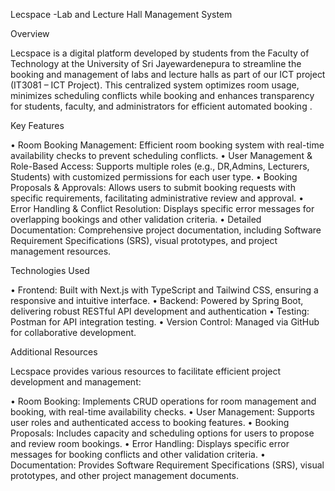 Lecspace -Lab and Lecture Hall Management System

Overview

Lecspace is a digital platform developed by students from the Faculty of Technology at the University of Sri Jayewardenepura to streamline the booking and management of labs and lecture halls as part of our ICT project (IT3081 – ICT Project).  This centralized system optimizes room usage, minimizes scheduling conflicts while booking and enhances transparency for students, faculty, and administrators for efficient automated booking .

Key Features 

•	Room Booking Management: Efficient room booking system with real-time availability checks to prevent scheduling conflicts. 
•	User Management & Role-Based Access: Supports multiple roles (e.g., DR,Admins, Lecturers, Students) with customized permissions for each user type. 
•	Booking Proposals & Approvals: Allows users to submit booking requests with specific requirements, facilitating administrative review and approval. 
•	Error Handling & Conflict Resolution: Displays specific error messages for overlapping bookings and other validation criteria. 
•	Detailed Documentation: Comprehensive project documentation, including Software Requirement Specifications (SRS), visual prototypes, and project management resources.

Technologies Used

•	Frontend: Built with Next.js with TypeScript and Tailwind CSS, ensuring a responsive and intuitive interface.
•	Backend: Powered by Spring Boot, delivering robust RESTful API development and authentication
•	Testing: Postman for API integration testing.
•	Version Control: Managed via GitHub for collaborative development.

Additional Resources

Lecspace provides various resources to facilitate efficient project development and management:

•	Room Booking: Implements CRUD operations for room management and booking, with real-time availability checks.
•	User Management: Supports user roles and authenticated access to booking features.
•	Booking Proposals: Includes capacity and scheduling options for users to propose and review room bookings.
•	Error Handling: Displays specific error messages for booking conflicts and other validation criteria.
•	Documentation: Provides Software Requirement Specifications (SRS), visual prototypes, and other project management documents.

